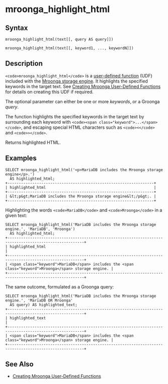 
# mroonga_highlight_html

## Syntax


```
mroonga_highlight_html(text[[, query AS query]])

mroonga_highlight_html(text[[, keyword1, ..., keywordN]])
```


## Description


`<code>mroonga_highlight_html</code>` is a [user-defined function](../../../../server-usage/programming-customizing-mariadb/user-defined-functions/user-defined-functions-security.md) (UDF) included with the [Mroonga storage engine](mroonga_snippet_html.md). It highlights the specified keywords in the target text. See [Creating Mroonga User-Defined Functions](creating-mroonga-user-defined-functions.md) for details on creating this UDF if required.


The optional parameter can either be one or more *keywords*, or a Groonga *query*.


The function highlights the specified keywords in the target text by surrounding each keyword with `<code><span class="keyword">...</span></code>`, and escaping special HTML characters such as `<code><</code>` and `<code>></code>`.


Returns highlighted HTML.


## Examples


```
SELECT mroonga_highlight_html('<p>MariaDB includes the Mroonga storage engine</p>.') 
  AS highlighted_html;
+-----------------------------------------------------------------+
| highlighted_html                                                |
+-----------------------------------------------------------------+
| &lt;p&gt;MariaDB includes the Mroonga storage engine&lt;/p&gt;. |
+-----------------------------------------------------------------+
```

Highlighting the words `<code>MariaDB</code>` and `<code>Mroonga</code>` in a given text:


```
SELECT mroonga_highlight_html('MariaDB includes the Mroonga storage engine.', 'MariaDB', 'Mroonga') 
  AS highlighted_html;
+--------------------------------------------------------------------------------------------------------+
| highlighted_html                                                                                       |
+--------------------------------------------------------------------------------------------------------+
| <span class="keyword">MariaDB</span> includes the <span class="keyword">Mroonga</span> storage engine. |
+--------------------------------------------------------------------------------------------------------+
```

The same outcome, formulated as a Groonga query:


```
SELECT mroonga_highlight_html('MariaDB includes the Mroonga storage engine.', 'MariaDB OR Mroonga' 
  AS query) AS highlighted_text;
+--------------------------------------------------------------------------------------------------------+
| highlighted_text                                                                                       |
+--------------------------------------------------------------------------------------------------------+
| <span class="keyword">MariaDB</span> includes the <span class="keyword">Mroonga</span> storage engine. |
+--------------------------------------------------------------------------------------------------------+
```

## See Also


* [Creating Mroonga User-Defined Functions](creating-mroonga-user-defined-functions.md)

